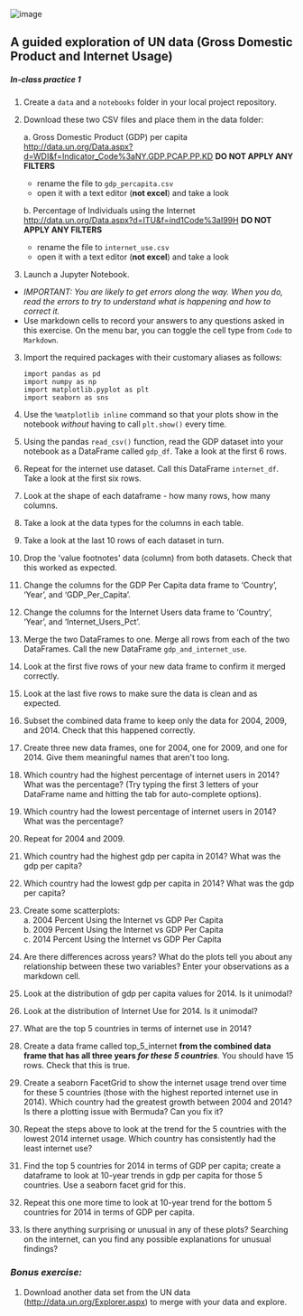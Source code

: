 ![image](https://www.un.org/sites/un2.un.org/files/styles/large-article-image-style-16-9/public/field/image/783549.jpg?itok=YS5oykYn)
## A guided exploration of UN data (Gross Domestic Product and Internet Usage)

##### In-class practice 1  

1. Create a `data` and a `notebooks` folder in your local project repository.  

2. Download these two CSV files and place them in the data folder:

    a.	Gross Domestic Product (GDP) per capita http://data.un.org/Data.aspx?d=WDI&f=Indicator_Code%3aNY.GDP.PCAP.PP.KD **DO NOT APPLY ANY FILTERS**
     - rename the file to `gdp_percapita.csv`
     - open it with a text editor (**not excel**) and take a look

    b.	Percentage of Individuals using the Internet http://data.un.org/Data.aspx?d=ITU&f=ind1Code%3aI99H  **DO NOT APPLY ANY FILTERS**
     - rename the file to `internet_use.csv`
     - open it with a text editor (**not excel**) and take a look

2.	Launch a Jupyter Notebook. 
 - _*IMPORTANT:  You are likely to get errors along the way. When you do, read the errors to try to understand what is happening and how to correct it.*_
  - Use markdown cells to record your answers to any questions asked in this exercise. On the menu bar, you can toggle the cell type from `Code` to `Markdown`.

3.	Import the required packages with their customary aliases as follows:

    `import pandas as pd`   
    `import numpy as np`  
    `import matplotlib.pyplot as plt`  
    `import seaborn as sns`

4.	Use the `%matplotlib inline` command so that your plots show in the notebook _without_ having to call `plt.show()` every time.
5.	Using the pandas `read_csv()` function, read the GDP dataset into your notebook as a DataFrame called `gdp_df`. Take a look at the first 6 rows.
6. Repeat for the internet use dataset. Call this DataFrame `internet_df`. Take a look at the first six rows.
98. Look at the shape of each dataframe - how many rows, how many columns.
6.	Take a look at the data types for the columns in each table.
99. Take a look at the last 10 rows of each dataset in turn.
7.	Drop the 'value footnotes' data (column) from both datasets. Check that this worked as expected.
8.	Change the columns for the GDP Per Capita data frame to ‘Country’, ‘Year’, and ‘GDP_Per_Capita’.
9.	Change the columns for the Internet Users data frame to ‘Country’, ‘Year’, and ‘Internet_Users_Pct’.
10.	Merge the two DataFrames to one. Merge all rows from each of the two DataFrames. Call the new DataFrame `gdp_and_internet_use`.
11.	Look at the first five rows of your new data frame to confirm it merged correctly.
12.	Look at the last five rows to make sure the data is clean and as expected.
13.	Subset the combined data frame to keep only the data for 2004, 2009, and 2014. Check that this happened correctly.
14.	Create three new data frames, one for 2004, one for 2009, and one for 2014. Give them meaningful names that aren't too long.
15.	Which country had the highest percentage of internet users in 2014? What was the percentage? (Try typing the first 3 letters of your DataFrame name and hitting the tab for auto-complete options).
16.	Which country had the lowest percentage of internet users in 2014? What was the percentage?
17.	Repeat for 2004 and 2009.
18.	Which country had the highest gdp per capita in 2014? What was the gdp per capita?
20.	Which country had the lowest gdp per capita in 2014? What was the gdp per capita?
21.	Create some scatterplots:  
    a.  2004 Percent Using the Internet vs GDP Per Capita  
    b.	2009 Percent Using the Internet vs GDP Per Capita  
    c.	2014 Percent Using the Internet vs GDP Per Capita  
22.	Are there differences across years? What do the plots tell you about any relationship between these two variables? Enter your observations as a markdown cell.
23.	Look at the distribution of gdp per capita values for 2014. Is it unimodal?
24.	Look at the distribution of Internet Use for 2014. Is it unimodal?
25.	What are the top 5 countries in terms of internet use in 2014?
26.	Create a data frame called top_5_internet **from the combined data frame that has all three years _for these 5 countries_**. You should have 15 rows. Check that this is true.
27.	Create a seaborn FacetGrid to show the internet usage trend over time for these 5 countries (those with the highest reported internet use in 2014). Which country had the greatest growth between 2004 and 2014? Is there a plotting issue with Bermuda? Can you fix it?
28.	Repeat the steps above to look at the trend for the 5 countries with the lowest 2014 internet usage. Which country has consistently had the least internet use?
29.	Find the top 5 countries for 2014 in terms of GDP per capita; create a dataframe to look at 10-year trends in gdp per capita for those 5 countries. Use a seaborn facet grid for this.
96. Repeat this one more time to look at 10-year trend for the bottom 5 countries for 2014 in terms of GDP per capita.
30.	Is there anything surprising or unusual in any of these plots? Searching on the internet, can you find any possible explanations for unusual findings?


### *Bonus exercise:*
1.    Download another data set from the UN data (http://data.un.org/Explorer.aspx) to merge with your data and explore.
